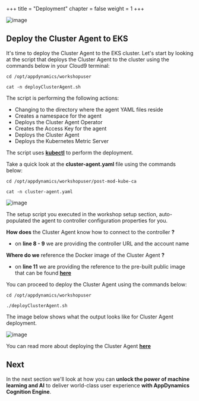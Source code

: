 +++
title = "Deployment"
chapter = false
weight = 1
+++

![image](/images/operate/ad_team_cloudops.png)


## Deploy the Cluster Agent to EKS

It's time to deploy the Cluster Agent to the EKS cluster.  Let's start by looking at the script that deploys the Cluster Agent to the cluster using the commands below in your Cloud9 terminal:

```
cd /opt/appdynamics/workshopuser

cat -n deployClusterAgent.sh
```

The script is performing the following actions:
 - Changing to the directory where the agent YAML files reside
 - Creates a namespace for the agent
 - Deploys the Cluster Agent Operator
 - Creates the Access Key for the agent
 - Deploys the Cluster Agent
 - Deploys the Kubernetes Metric Server

The script uses <a href="https://kubernetes.io/docs/reference/kubectl/overview/" target="_blank">**kubectl**</a> to perform the deployment.

Take a quick look at the **cluster-agent.yaml** file using the commands below:

```
cd /opt/appdynamics/workshopuser/post-mod-kube-ca

cat -n cluster-agent.yaml
```

![image](/images/operate/kube-config-01.png)

The setup script you executed in the workshop setup section, auto-populated the agent to controller configuration properties for you.

**How does** the Cluster Agent know how to connect to the controller **?**
 - on **line 8 - 9** we are providing the controller URL and the account name

**Where do we** reference the Docker image of the Cluster Agent **?**
 - on **line 11** we are providing the reference to the pre-built public image that can be found <a href="https://hub.docker.com/r/appdynamics/cluster-agent/tags?page=1&ordering=last_updated" target="_blank">**here**</a>


You can proceed to deploy the Cluster Agent using the commands below:

```
cd /opt/appdynamics/workshopuser

./deployClusterAgent.sh
```

The image below shows what the output looks like for Cluster Agent deployment.

![image](/images/operate/kube-deploy-01.png)


You can read more about deploying the Cluster Agent <a href="https://docs.appdynamics.com/display/latest/Install+the+Cluster+Agent" target="_blank">**here**</a>


## Next <i class='fas fa-cog fa-spin'></i>

In the next section we'll look at how you can **unlock the power of machine learning and AI** to deliver world-class user experience **with AppDynamics Cognition Engine**.



<!---
{{% notice warning %}}
The Cloud9 workspace should be built by an IAM user with Administrator privileges,
not the root account user. Please ensure you are logged in as an IAM user, not the root
account user.
{{% /notice %}}
-->

<!---
{{% notice info %}}
This workshop was designed to run in the **Oregon (us-west-2)** region. **Please don't
run in any other region.** Future versions of this workshop will expand region availability,
and this message will be removed.
{{% /notice %}}
-->

<!---
{{% notice tip %}}
Ad blockers, javascript disablers, and tracking blockers should be disabled for
the cloud9 domain, or connecting to the workspace might be impacted.
Cloud9 requires third-party-cookies. You can whitelist the [specific domains]( https://docs.aws.amazon.com/cloud9/latest/user-guide/troubleshooting.html#troubleshooting-env-loading).
{{% /notice %}}
-->



